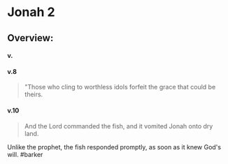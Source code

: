 # Jonah 2

## Overview:



#### v.
>

#### v.8
>"Those who cling to worthless idols forfeit the grace that could be theirs.

#### v.10
>And the Lord commanded the fish, and it vomited Jonah onto dry land.

Unlike the prophet, the fish responded promptly, as soon as it knew God's will.
#barker 

